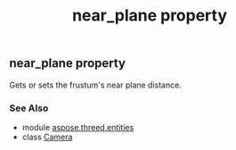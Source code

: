 ﻿---
title: near_plane property
second_title: Aspose.3D for Python via .NET API References
description: 
type: docs
weight: 230
url: /python-net/aspose.threed.entities/camera/near_plane/
is_root: false
---

## near_plane property


Gets or sets the frustum's near plane distance.

### See Also
* module [aspose.threed.entities](../../)
* class [Camera](/3d/python-net/aspose.threed.entities/camera)
